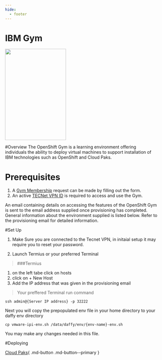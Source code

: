 ```yaml
---
hide:
  - footer
---
```

# IBM Gym
<img src='../images/gym.png'   align="top" width="200"
  height="300" style = "float">

#Overview
The OpenShift Gym is a learning environment offering individuals the ability to deploy virtual machines to support installation of IBM technologies such as OpenShift and Cloud Paks.

# Prerequisites
1. A [Gym Membership](https://w3.ibm.com/w3publisher/ibm-americas-hccx/openshift-gym) request can be made by filling out the form.
2. An active [TECNet VPN ID](https://w3.ibm.com/w3publisher/ibm-americas-hccx/tecnet) is required to access and use the Gym. 

An email containing details on accessing the features of the OpenShift Gym is sent to the email address supplied once provisioning has completed. General information about the environment supplied is listed below. Refer to the provisioning email for detailed information.

#Set Up
1. Make Sure you are connected to the Tecnet VPN, in initaial setup it may require you to reset your password.

2. Launch Termius or your preferred Terminal
> ###Termius
1. on the left tabe click on hosts
2. click on + New Host
3. Add the IP address that was given in the provisioning email

>Your preffered Terminal
run command
```
ssh admin@{Server IP address} -p 32222
```

Next you will copy the prepopulated env file in your home directory to your daffy env directory
```
cp vmware-ipi-env.sh /data/daffy/env/{env-name}-env.sh
```
You may make any changes needed in this file.

#Deploying


[Cloud Paks](../Cloud-Paks/index.md){ .md-button .md-button--primary }
